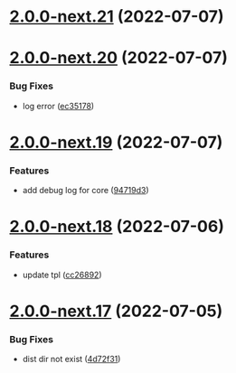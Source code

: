 # [2.0.0-next.21](https://github.com/likun7981/hlink/compare/core@2.0.0-next.20...core@2.0.0-next.21) (2022-07-07)

# [2.0.0-next.20](https://github.com/likun7981/hlink/compare/core@2.0.0-next.19...core@2.0.0-next.20) (2022-07-07)

### Bug Fixes

- log error ([ec35178](https://github.com/likun7981/hlink/commit/ec35178a56888309c94fc7427af5f345df45c396))

# [2.0.0-next.19](https://github.com/likun7981/hlink/compare/core@2.0.0-next.18...core@2.0.0-next.19) (2022-07-07)

### Features

- add debug log for core ([94719d3](https://github.com/likun7981/hlink/commit/94719d34b26242c7652961da5e31338ba24a267b))

# [2.0.0-next.18](https://github.com/likun7981/hlink/compare/core@2.0.0-next.17...core@2.0.0-next.18) (2022-07-06)

### Features

- update tpl ([cc26892](https://github.com/likun7981/hlink/commit/cc26892e36747416749cfa64b014f09d2d2b972f))

# [2.0.0-next.17](https://github.com/likun7981/hlink/compare/core@2.0.0-next.16...core@2.0.0-next.17) (2022-07-05)

### Bug Fixes

- dist dir not exist ([4d72f31](https://github.com/likun7981/hlink/commit/4d72f3174be8f372ee49946311bce16d91529809))
